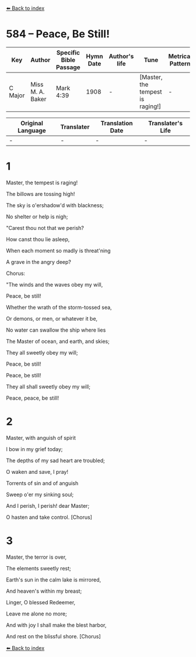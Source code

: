 [⬅️ Back to index](../README.md)

# 584 – Peace, Be Still!

Key | Author   | Specific Bible Passage     |Hymn Date |Author's life |Tune |Metrical Pattern   |Composer/Source
-- | --------- | ---------------------------|----------|--------------|-----|-------------------|-------------  
C Major |Miss M. A. Baker |Mark 4:39 |1908 |- |[Master, the tempest is raging!] |- |H. R. Palmer

Original Language | Translater | Translation Date   | Translater's Life  
----------------- | --------- | --------------------|-------------     
\- |- |- |-




# 1

Master, the tempest is raging!

The billows are tossing high!

The sky is o'ershadow'd with blackness;

No shelter or help is nigh;

"Carest thou not that we perish?

How canst thou lie asleep,

When each moment so madly is threat'ning

A grave in the angry deep?



Chorus:

"The winds and the waves obey my will,

Peace, be still!

Whether the wrath of the storm-tossed sea,

Or demons, or men, or whatever it be,

No water can swallow the ship where lies

The Master of ocean, and earth, and skies;

They all sweetly obey my will;

Peace, be still!

Peace, be still!

They all shall sweetly obey my will;

Peace, peace, be still!



# 2

Master, with anguish of spirit

I bow in my grief today;

The depths of my sad heart are troubled;

O waken and save, I pray!

Torrents of sin and of anguish

Sweep o'er my sinking soul;

And I perish, I perish!  dear Master;

O hasten and take control.  [Chorus]



# 3

Master, the terror is over,

The elements sweetly rest;

Earth's sun in the calm lake is mirrored,

And heaven's within my breast;

Linger, O blessed Redeemer,

Leave me alone no more;

And with joy I shall make the blest harbor,

And rest on the blissful shore.  [Chorus]

[⬅️ Back to index](../README.md)
